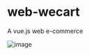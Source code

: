 # web-wecart
A vue.js web e-commerce 

![image](https://user-images.githubusercontent.com/99059097/152717951-90f2a612-1217-497c-8928-78396283a6ca.png)
